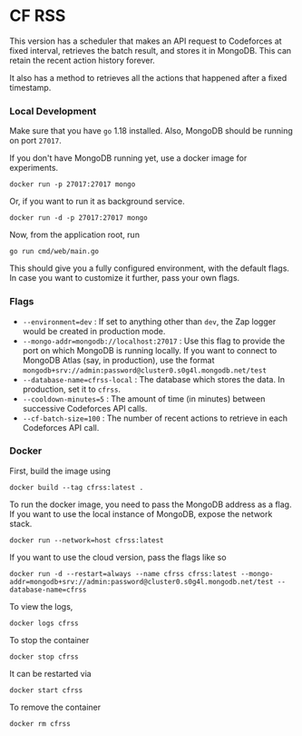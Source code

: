 # CF RSS

This version has a scheduler that makes an API request to Codeforces at fixed interval, retrieves the batch result, and stores it in MongoDB. This can retain the recent action history forever.

It also has a method to retrieves all the actions that happened after a fixed timestamp.

### Local Development
Make sure that you have `go` 1.18 installed. Also, MongoDB should be running on port `27017`.

If you don't have MongoDB running yet, use a docker image for experiments.

```shell
docker run -p 27017:27017 mongo
```

Or, if you want to run it as background service.

```shell
docker run -d -p 27017:27017 mongo
```

Now, from the application root, run

```shell
go run cmd/web/main.go
```

This should give you a fully configured environment, with the default flags. In case you want to customize it further, pass your own flags.


### Flags
* `--environment=dev` : If set to anything other than `dev`, the Zap logger would be created in production mode.
* `--mongo-addr=mongodb://localhost:27017` : Use this flag to provide the port on which MongoDB is running locally. If you want to connect to MongoDB Atlas (say, in production), use the format `mongodb+srv://admin:password@cluster0.s0g4l.mongodb.net/test`
* `--database-name=cfrss-local` : The database which stores the data. In production, set it to `cfrss`.
* `--cooldown-minutes=5` : The amount of time (in minutes) between successive Codeforces API calls.
* `--cf-batch-size=100` : The number of recent actions to retrieve in each Codeforces API call.

### Docker 
First, build the image using
```shell
docker build --tag cfrss:latest .
```

To run the docker image, you need to pass the MongoDB address as a flag. If you want to use the local instance of MongoDB, expose the network stack. 

```shell
docker run --network=host cfrss:latest 
```

If you want to use the cloud version, pass the flags like so

```shell
docker run -d --restart=always --name cfrss cfrss:latest --mongo-addr=mongodb+srv://admin:password@cluster0.s0g4l.mongodb.net/test --database-name=cfrss
```

To view the logs, 

```shell
docker logs cfrss
```

To stop the container
```shell
docker stop cfrss
```

It can be restarted via

```shell
docker start cfrss
```

To remove the container

```shell
docker rm cfrss
```